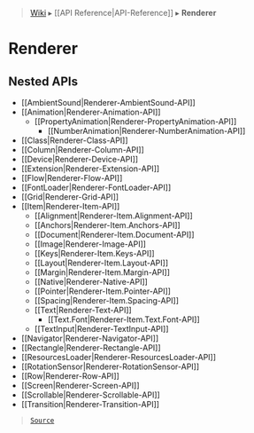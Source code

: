 > [Wiki](Home) ▸ [[API Reference|API-Reference]] ▸ **Renderer**

# Renderer

## Nested APIs

* [[AmbientSound|Renderer-AmbientSound-API]]
* [[Animation|Renderer-Animation-API]]
  * [[PropertyAnimation|Renderer-PropertyAnimation-API]]
    * [[NumberAnimation|Renderer-NumberAnimation-API]]
* [[Class|Renderer-Class-API]]
* [[Column|Renderer-Column-API]]
* [[Device|Renderer-Device-API]]
* [[Extension|Renderer-Extension-API]]
* [[Flow|Renderer-Flow-API]]
* [[FontLoader|Renderer-FontLoader-API]]
* [[Grid|Renderer-Grid-API]]
* [[Item|Renderer-Item-API]]
  * [[Alignment|Renderer-Item.Alignment-API]]
  * [[Anchors|Renderer-Item.Anchors-API]]
  * [[Document|Renderer-Item.Document-API]]
  * [[Image|Renderer-Image-API]]
  * [[Keys|Renderer-Item.Keys-API]]
  * [[Layout|Renderer-Item.Layout-API]]
  * [[Margin|Renderer-Item.Margin-API]]
  * [[Native|Renderer-Native-API]]
  * [[Pointer|Renderer-Item.Pointer-API]]
  * [[Spacing|Renderer-Item.Spacing-API]]
  * [[Text|Renderer-Text-API]]
    * [[Text.Font|Renderer-Item.Text.Font-API]]
  * [[TextInput|Renderer-TextInput-API]]
* [[Navigator|Renderer-Navigator-API]]
* [[Rectangle|Renderer-Rectangle-API]]
* [[ResourcesLoader|Renderer-ResourcesLoader-API]]
* [[RotationSensor|Renderer-RotationSensor-API]]
* [[Row|Renderer-Row-API]]
* [[Screen|Renderer-Screen-API]]
* [[Scrollable|Renderer-Scrollable-API]]
* [[Transition|Renderer-Transition-API]]

> [`Source`](/Neft-io/neft/blob/98dfb6cbdd49bbd6d5539c696a87aed827588cec/src/renderer/index.litcoffee)


